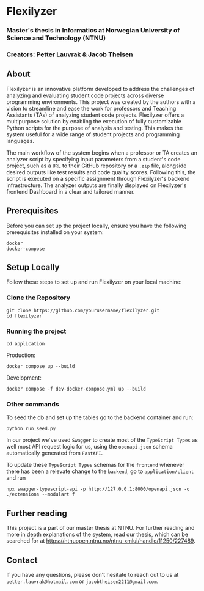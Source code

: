 # Flexilyzer

### Master's thesis in Informatics at Norwegian University of Science and Technology (NTNU)

### Creators: Petter Lauvrak & Jacob Theisen

## About

Flexilyzer is an innovative platform developed to address the challenges of analyzing and evaluating student code projects across diverse programming environments. This project was created by the authors with a vision to streamline and ease the work for professors and Teaching Assistants (TAs) of analyzing student code projects. Flexilyzer offers a multipurpose solution by enabling the execution of fully customizable Python scripts for the purpose of analysis and testing. This makes the system useful for a wide range of student projects and programming languages.

The main workflow of the system begins when a professor or TA creates an analyzer script by specifying input parameters from a student's code project, such as a `URL` to their GitHub repository or a `.zip` file, alongside desired outputs like test results and code quality scores. Following this, the script is executed on a specific assignment through Flexilyzer's backend infrastructure. The analyzer outputs are finally displayed on Flexilyzer's frontend Dashboard in a clear and tailored manner.

## Prerequisites

Before you can set up the project locally, ensure you have the following prerequisites installed on your system:

```
docker
docker-compose
```

## Setup Locally

Follow these steps to set up and run Flexilyzer on your local machine:

### Clone the Repository

```
git clone https://github.com/yourusername/flexilyzer.git
cd flexilyzer
```

### Running the project

```
cd application
```

Production:

```
docker compose up --build
```

Development:

```
docker compose -f dev-docker-compose.yml up --build
```

### Other commands

To seed the db and set up the tables go to the backend container and run:

```
python run_seed.py
```

In our project we´ve used `Swagger` to create most of the `TypeScript Types` as well most API request logic for us, using the `openapi.json` schema automatically generated from `FastAPI`.

To update these `TypeScript Types` schemas for the `frontend` whenever there has been a relevate change to the `backend`, go to `application/client` and run

```
npx swagger-typescript-api -p http://127.0.0.1:8000/openapi.json -o ./extensions --modulart f
```

## Further reading

This project is a part of our master thesis at NTNU. For further reading and more in depth explanations of the system, read our thesis, which can be searched for at <https://ntnuopen.ntnu.no/ntnu-xmlui/handle/11250/227489>.

## Contact

If you have any questions, please don't hesitate to reach out to us at `petter.lauvrak@hotmail.com` or `jacobtheisen2211@gmail.com`.
